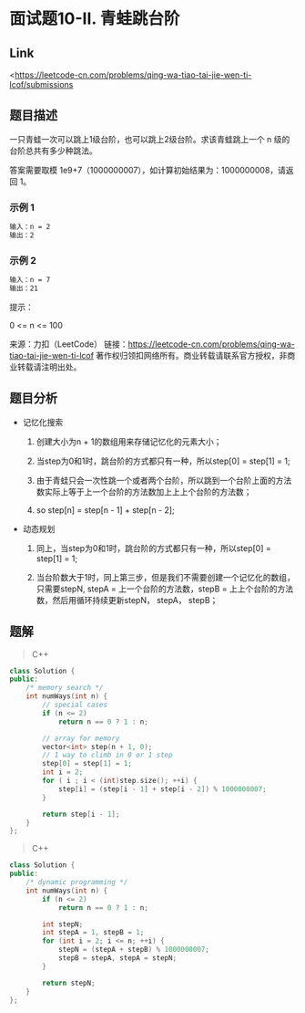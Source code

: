 # **面试题10-II. 青蛙跳台阶**

## **Link**

<<https://leetcode-cn.com/problems/qing-wa-tiao-tai-jie-wen-ti-lcof/submissions>

## **题目描述**

一只青蛙一次可以跳上1级台阶，也可以跳上2级台阶。求该青蛙跳上一个 n 级的台阶总共有多少种跳法。

答案需要取模 1e9+7（1000000007），如计算初始结果为：1000000008，请返回 1。

### 示例 1

```bash
输入：n = 2
输出：2
```

### 示例 2

```bash
输入：n = 7
输出：21
```

提示：

0 <= n <= 100

来源：力扣（LeetCode）
链接：<https://leetcode-cn.com/problems/qing-wa-tiao-tai-jie-wen-ti-lcof>
著作权归领扣网络所有。商业转载请联系官方授权，非商业转载请注明出处。

## **题目分析**

- 记忆化搜索

    1. 创建大小为n + 1的数组用来存储记忆化的元素大小；

    2. 当step为0和1时，跳台阶的方式都只有一种，所以step[0] = step[1] = 1;

    3. 由于青蛙只会一次性跳一个或者两个台阶，所以跳到一个台阶上面的方法数实际上等于上一个台阶的方法数加上上上个台阶的方法数；

    4. so step[n] = step[n - 1] + step[n - 2];

- 动态规划

    1. 同上，当step为0和1时，跳台阶的方式都只有一种，所以step[0] = step[1] = 1;

    2. 当台阶数大于1时，同上第三步，但是我们不需要创建一个记忆化的数组，只需要stepN, stepA = 上一个台阶的方法数，stepB = 上上个台阶的方法数，然后用循环持续更新stepN， stepA， stepB；

## **题解**

>C++

```cpp
class Solution {
public:
    /* memory search */
    int numWays(int n) {
        // special cases
        if (n <= 2)
            return n == 0 ? 1 : n;

        // array for memory
        vector<int> step(n + 1, 0);
        // 1 way to climb in 0 or 1 step
        step[0] = step[1] = 1;
        int i = 2;
        for ( i ; i < (int)step.size(); ++i) {
            step[i] = (step[i - 1] + step[i - 2]) % 1000000007;
        }

        return step[i - 1];
    }
};
```

>C++

```cpp
class Solution {
public:
    /* dynamic programming */
    int numWays(int n) {
        if (n <= 2)
            return n == 0 ? 1 : n;

        int stepN;
        int stepA = 1, stepB = 1;
        for (int i = 2; i <= n; ++i) {
            stepN = (stepA + stepB) % 1000000007;
            stepB = stepA, stepA = stepN;
        }

        return stepN;
    }
};
```
